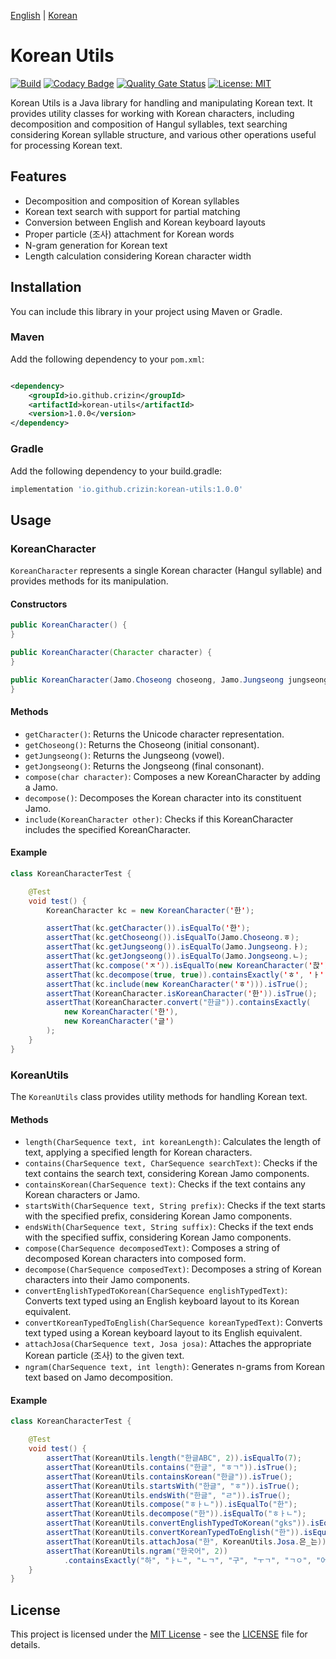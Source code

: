 [English](README.md) | [Korean](README.ko.md)

# Korean Utils

[![Build](https://github.com/crizin/korean-utils/actions/workflows/build.yml/badge.svg)](https://github.com/crizin/korean-utils/actions)
[![Codacy Badge](https://app.codacy.com/project/badge/Grade/274ee8e6cb014384b35cc6e4a3b82718)](https://app.codacy.com/gh/crizin/korean-utils/dashboard?utm_source=gh&utm_medium=referral&utm_content=&utm_campaign=Badge_grade)
[![Quality Gate Status](https://sonarcloud.io/api/project_badges/measure?project=crizin_korean-utils&metric=alert_status)](https://sonarcloud.io/summary/overall?id=crizin_korean-utils)
[![License: MIT](https://img.shields.io/github/license/crizin/korean-utils)](https://opensource.org/licenses/MIT)

Korean Utils is a Java library for handling and manipulating Korean text. It provides utility classes for working with Korean characters,
including decomposition and composition of Hangul syllables, text searching considering Korean syllable structure,
and various other operations useful for processing Korean text.

## Features

- Decomposition and composition of Korean syllables
- Korean text search with support for partial matching
- Conversion between English and Korean keyboard layouts
- Proper particle (조사) attachment for Korean words
- N-gram generation for Korean text
- Length calculation considering Korean character width

## Installation

You can include this library in your project using Maven or Gradle.

### Maven

Add the following dependency to your `pom.xml`:

```xml

<dependency>
	<groupId>io.github.crizin</groupId>
	<artifactId>korean-utils</artifactId>
	<version>1.0.0</version>
</dependency>
```

### Gradle

Add the following dependency to your build.gradle:

```groovy
implementation 'io.github.crizin:korean-utils:1.0.0'
```

## Usage

### KoreanCharacter

`KoreanCharacter` represents a single Korean character (Hangul syllable) and provides methods for its manipulation.

#### Constructors

```java
public KoreanCharacter() {
}

public KoreanCharacter(Character character) {
}

public KoreanCharacter(Jamo.Choseong choseong, Jamo.Jungseong jungseong, Jamo.Jongseong jongseong) {
}
```

#### Methods

- `getCharacter()`: Returns the Unicode character representation.
- `getChoseong()`: Returns the Choseong (initial consonant).
- `getJungseong()`: Returns the Jungseong (vowel).
- `getJongseong()`: Returns the Jongseong (final consonant).
- `compose(char character)`: Composes a new KoreanCharacter by adding a Jamo.
- `decompose()`: Decomposes the Korean character into its constituent Jamo.
- `include(KoreanCharacter other)`: Checks if this KoreanCharacter includes the specified KoreanCharacter.

#### Example

```java
class KoreanCharacterTest {

	@Test
	void test() {
		KoreanCharacter kc = new KoreanCharacter('한');

		assertThat(kc.getCharacter()).isEqualTo('한');
		assertThat(kc.getChoseong()).isEqualTo(Jamo.Choseong.ㅎ);
		assertThat(kc.getJungseong()).isEqualTo(Jamo.Jungseong.ㅏ);
		assertThat(kc.getJongseong()).isEqualTo(Jamo.Jongseong.ㄴ);
		assertThat(kc.compose('ㅈ')).isEqualTo(new KoreanCharacter('핝'));
		assertThat(kc.decompose(true, true)).containsExactly('ㅎ', 'ㅏ', 'ㄴ');
		assertThat(kc.include(new KoreanCharacter('ㅎ'))).isTrue();
		assertThat(KoreanCharacter.isKoreanCharacter('한')).isTrue();
		assertThat(KoreanCharacter.convert("한글")).containsExactly(
			new KoreanCharacter('한'),
			new KoreanCharacter('글')
		);
	}
}
```

### KoreanUtils

The `KoreanUtils` class provides utility methods for handling Korean text.

#### Methods

- `length(CharSequence text, int koreanLength)`: Calculates the length of text, applying a specified length for Korean characters.
- `contains(CharSequence text, CharSequence searchText)`: Checks if the text contains the search text, considering Korean Jamo components.
- `containsKorean(CharSequence text)`: Checks if the text contains any Korean characters or Jamo.
- `startsWith(CharSequence text, String prefix)`: Checks if the text starts with the specified prefix, considering Korean Jamo components.
- `endsWith(CharSequence text, String suffix)`: Checks if the text ends with the specified suffix, considering Korean Jamo components.
- `compose(CharSequence decomposedText)`: Composes a string of decomposed Korean characters into composed form.
- `decompose(CharSequence composedText)`: Decomposes a string of Korean characters into their Jamo components.
- `convertEnglishTypedToKorean(CharSequence englishTypedText)`: Converts text typed using an English keyboard layout to its Korean equivalent.
- `convertKoreanTypedToEnglish(CharSequence koreanTypedText)`: Converts text typed using a Korean keyboard layout to its English equivalent.
- `attachJosa(CharSequence text, Josa josa)`: Attaches the appropriate Korean particle (조사) to the given text.
- `ngram(CharSequence text, int length)`: Generates n-grams from Korean text based on Jamo decomposition.

#### Example

```java
class KoreanCharacterTest {

	@Test
	void test() {
		assertThat(KoreanUtils.length("한글ABC", 2)).isEqualTo(7);
		assertThat(KoreanUtils.contains("한글", "ㅎㄱ")).isTrue();
		assertThat(KoreanUtils.containsKorean("한글")).isTrue();
		assertThat(KoreanUtils.startsWith("한글", "ㅎ")).isTrue();
		assertThat(KoreanUtils.endsWith("한글", "ㄹ")).isTrue();
		assertThat(KoreanUtils.compose("ㅎㅏㄴ")).isEqualTo("한");
		assertThat(KoreanUtils.decompose("한")).isEqualTo("ㅎㅏㄴ");
		assertThat(KoreanUtils.convertEnglishTypedToKorean("gks")).isEqualTo("한");
		assertThat(KoreanUtils.convertKoreanTypedToEnglish("한")).isEqualTo("gks");
		assertThat(KoreanUtils.attachJosa("한", KoreanUtils.Josa.은_는)).isEqualTo("한은");
		assertThat(KoreanUtils.ngram("한국어", 2))
			.containsExactly("하", "ㅏㄴ", "ㄴㄱ", "구", "ㅜㄱ", "ㄱㅇ", "어");
	}
}
```

## License

This project is licensed under the [MIT License](https://opensource.org/license/MIT) - see the [LICENSE](LICENSE) file for details.
